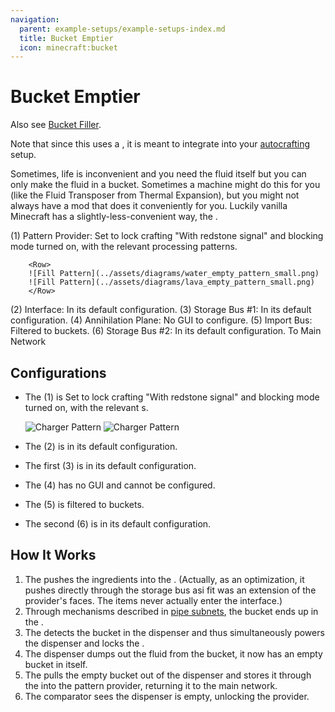 ```yaml
---
navigation:
  parent: example-setups/example-setups-index.md
  title: Bucket Emptier
  icon: minecraft:bucket
---
```


# Bucket Emptier

Also see [Bucket Filler](bucket-filler.md).

Note that since this uses a <ItemLink id="pattern_provider" />, it is meant to integrate into your [autocrafting](../ae2-mechanics/autocrafting.md)
setup.

Sometimes, life is inconvenient and you need the fluid itself but you can only make the fluid in a bucket. Sometimes a machine might do this for you
(like the Fluid Transposer from Thermal Expansion), but you might not always have a mod that does it conveniently for you. Luckily
vanilla Minecraft has a slightly-less-convenient way, the <ItemLink id="minecraft:dispenser" />.

<GameScene zoom="6" interactive={true}>
  <ImportStructure src="../assets/assemblies/bucket_emptier.snbt" />

<BoxAnnotation color="#dddddd" min="2 1 0" max="3 2 1">
        (1) Pattern Provider: Set to lock crafting "With redstone signal" and blocking mode turned on, with the relevant processing patterns.

        <Row>
        ![Fill Pattern](../assets/diagrams/water_empty_pattern_small.png)
        ![Fill Pattern](../assets/diagrams/lava_empty_pattern_small.png)
        </Row>
  </BoxAnnotation>

<BoxAnnotation color="#dddddd" min="2.1 2 0.1" max="2.9 2.2 0.9">
        (2) Interface: In its default configuration.
  </BoxAnnotation>

<BoxAnnotation color="#dddddd" min="3.1 2 1.1" max="3.9 2.2 1.9">
        (3) Storage Bus #1: In its default configuration.
  </BoxAnnotation>

<BoxAnnotation color="#dddddd" min="4.05 1.05 0.8" max="4.95 1.95 1">
        (4) Annihilation Plane: No GUI to configure.
  </BoxAnnotation>

<BoxAnnotation color="#dddddd" min="3.2 1.2 0.8" max="3.8 1.8 1">
        (5) Import Bus: Filtered to buckets.
        <ItemImage id="minecraft:bucket" scale="2" />
  </BoxAnnotation>

<BoxAnnotation color="#dddddd" min="3 1.1 0.1" max="3.2 1.9 0.9">
        (6) Storage Bus #2: In its default configuration.
  </BoxAnnotation>

<DiamondAnnotation pos="0 1.5 0.5" color="#00ff00">
        To Main Network
    </DiamondAnnotation>

  <IsometricCamera yaw="225" pitch="45" />
</GameScene>

## Configurations

* The <ItemLink id="pattern_provider" /> (1) is Set to lock crafting "With redstone signal" and blocking mode turned on,
  with the relevant <ItemLink id="processing_pattern" />s.
  
    ![Charger Pattern](../assets/diagrams/water_empty_pattern.png)
    ![Charger Pattern](../assets/diagrams/lava_empty_pattern.png)

* The <ItemLink id="interface" /> (2) is in its default configuration.
* The first <ItemLink id="storage_bus" /> (3) is in its default configuration.
* The <ItemLink id="annihilation_plane" /> (4) has no GUI and cannot be configured.
* The <ItemLink id="import_bus" /> (5) is filtered to buckets.
  <ItemImage id="minecraft:bucket" scale="2" />
* The second <ItemLink id="storage_bus" /> (6) is in its default configuration.

## How It Works

1. The <ItemLink id="pattern_provider" /> pushes the ingredients into the <ItemLink id="interface" />.
   (Actually, as an optimization, it pushes directly through the storage bus asi fit was an extension of the provider's faces. The items never actually enter the interface.)
2. Through mechanisms described in [pipe subnets](pipe-subnet.md#постачання-інгредієнтів-у-декілька-місць),
   the bucket ends up in the <ItemLink id="minecraft:dispenser" />.
3. The <ItemLink id="minecraft:comparator" /> detects the bucket in the dispenser and thus simultaneously powers the dispenser and locks
   the <ItemLink id="pattern_provider" />.
4. The dispenser dumps out the fluid from the bucket, it now has an empty bucket in itself.
5. The <ItemLink id="import_bus" /> pulls the empty bucket out of the dispenser and stores it through the
   <ItemLink id="storage_bus" /> into the pattern provider, returning it to the main network.
6. The comparator sees the dispenser is empty, unlocking the provider.